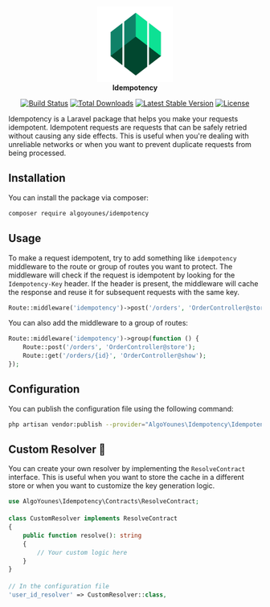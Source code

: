 <p align="center">
<img width="150" height="150" src="assets/logo.png" alt="Laravel Idempotency Logo"/>
<br><b>Idempotency</b>
</p>
<p align="center">
<a href="https://github.com/algoyounes/idempotency/actions"><img src="https://github.com/algoyounes/idempotency/actions/workflows/unit-tests.yml/badge.svg" alt="Build Status"></a>
<a href="https://packagist.org/packages/algoyounes/idempotency"><img src="https://img.shields.io/packagist/dt/algoyounes/idempotency" alt="Total Downloads"></a>
<a href="https://packagist.org/packages/algoyounes/idempotency"><img src="https://img.shields.io/packagist/v/algoyounes/idempotency" alt="Latest Stable Version"></a>
<a href="https://packagist.org/packages/algoyounes/idempotency"><img src="https://img.shields.io/packagist/l/algoyounes/idempotency" alt="License"></a>
</p>

Idempotency is a Laravel package that helps you make your requests idempotent. Idempotent requests are requests that can be safely retried without causing any side effects. This is useful when you're dealing with unreliable networks or when you want to prevent duplicate requests from being processed.

## Installation

You can install the package via composer:

```bash
composer require algoyounes/idempotency
```

## Usage

To make a request idempotent, try to add something like `idempotency` middleware to the route or group of routes you want to protect. The middleware will check if the request is idempotent by looking for the `Idempotency-Key` header. If the header is present, the middleware will cache the response and reuse it for subsequent requests with the same key.

```php
Route::middleware('idempotency')->post('/orders', 'OrderController@store');
```

You can also add the middleware to a group of routes:

```php
Route::middleware('idempotency')->group(function () {
    Route::post('/orders', 'OrderController@store');
    Route::get('/orders/{id}', 'OrderController@show');
});
```

## Configuration

You can publish the configuration file using the following command:

```bash
php artisan vendor:publish --provider="AlgoYounes\Idempotency\IdempotencyServiceProvider" --tag="config"
```

## Custom Resolver 🔧

You can create your own resolver by implementing the `ResolveContract` interface. 
This is useful when you want to store the cache in a different store or when you want to customize the key generation logic.

```php
use AlgoYounes\Idempotency\Contracts\ResolveContract;

class CustomResolver implements ResolveContract
{
    public function resolve(): string
    {
        // Your custom logic here
    }
}

// In the configuration file
'user_id_resolver' => CustomResolver::class,

```
